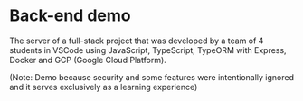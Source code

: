 # Back-end demo

The server of a full-stack project that was developed by a team of 4 students in VSCode using JavaScript, TypeScript, TypeORM with Express, Docker and GCP (Google Cloud Platform).

(Note: Demo because security and some features were intentionally ignored and it serves exclusively as a learning experience)
